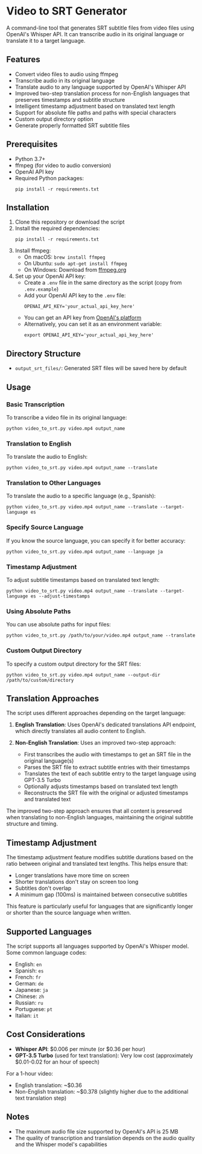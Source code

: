 # Video to SRT Generator

A command-line tool that generates SRT subtitle files from video files using OpenAI's Whisper API. It can transcribe audio in its original language or translate it to a target language.

## Features

- Convert video files to audio using ffmpeg
- Transcribe audio in its original language
- Translate audio to any language supported by OpenAI's Whisper API
- Improved two-step translation process for non-English languages that preserves timestamps and subtitle structure
- Intelligent timestamp adjustment based on translated text length
- Support for absolute file paths and paths with special characters
- Custom output directory option
- Generate properly formatted SRT subtitle files

## Prerequisites

- Python 3.7+
- ffmpeg (for video to audio conversion)
- OpenAI API key
- Required Python packages:
  ```
  pip install -r requirements.txt
  ```

## Installation

1. Clone this repository or download the script
2. Install the required dependencies:
   ```
   pip install -r requirements.txt
   ```
3. Install ffmpeg:
   - On macOS: `brew install ffmpeg`
   - On Ubuntu: `sudo apt-get install ffmpeg`
   - On Windows: Download from [ffmpeg.org](https://ffmpeg.org/download.html)
4. Set up your OpenAI API key:
   - Create a `.env` file in the same directory as the script (copy from `.env.example`)
   - Add your OpenAI API key to the `.env` file:
     ```
     OPENAI_API_KEY='your_actual_api_key_here'
     ```
   - You can get an API key from [OpenAI's platform](https://platform.openai.com/api-keys)
   - Alternatively, you can set it as an environment variable:
     ```
     export OPENAI_API_KEY='your_actual_api_key_here'
     ```

## Directory Structure

- `output_srt_files/`: Generated SRT files will be saved here by default

## Usage

### Basic Transcription

To transcribe a video file in its original language:

```
python video_to_srt.py video.mp4 output_name
```

### Translation to English

To translate the audio to English:

```
python video_to_srt.py video.mp4 output_name --translate
```

### Translation to Other Languages

To translate the audio to a specific language (e.g., Spanish):

```
python video_to_srt.py video.mp4 output_name --translate --target-language es
```

### Specify Source Language

If you know the source language, you can specify it for better accuracy:

```
python video_to_srt.py video.mp4 output_name --language ja
```

### Timestamp Adjustment

To adjust subtitle timestamps based on translated text length:

```
python video_to_srt.py video.mp4 output_name --translate --target-language es --adjust-timestamps
```

### Using Absolute Paths

You can use absolute paths for input files:

```
python video_to_srt.py /path/to/your/video.mp4 output_name --translate
```

### Custom Output Directory

To specify a custom output directory for the SRT files:

```
python video_to_srt.py video.mp4 output_name --output-dir /path/to/custom/directory
```

## Translation Approaches

The script uses different approaches depending on the target language:

1. **English Translation**: Uses OpenAI's dedicated translations API endpoint, which directly translates all audio content to English.

2. **Non-English Translation**: Uses an improved two-step approach:
   - First transcribes the audio with timestamps to get an SRT file in the original language(s)
   - Parses the SRT file to extract subtitle entries with their timestamps
   - Translates the text of each subtitle entry to the target language using GPT-3.5 Turbo
   - Optionally adjusts timestamps based on translated text length
   - Reconstructs the SRT file with the original or adjusted timestamps and translated text

The improved two-step approach ensures that all content is preserved when translating to non-English languages, maintaining the original subtitle structure and timing.

## Timestamp Adjustment

The timestamp adjustment feature modifies subtitle durations based on the ratio between original and translated text lengths. This helps ensure that:

- Longer translations have more time on screen
- Shorter translations don't stay on screen too long
- Subtitles don't overlap
- A minimum gap (100ms) is maintained between consecutive subtitles

This feature is particularly useful for languages that are significantly longer or shorter than the source language when written.

## Supported Languages

The script supports all languages supported by OpenAI's Whisper model. Some common language codes:

- English: `en`
- Spanish: `es`
- French: `fr`
- German: `de`
- Japanese: `ja`
- Chinese: `zh`
- Russian: `ru`
- Portuguese: `pt`
- Italian: `it`

## Cost Considerations

- **Whisper API**: $0.006 per minute (or $0.36 per hour)
- **GPT-3.5 Turbo** (used for text translation): Very low cost (approximately $0.01-0.02 for an hour of speech)

For a 1-hour video:

- English translation: ~$0.36
- Non-English translation: ~$0.378 (slightly higher due to the additional text translation step)

## Notes

- The maximum audio file size supported by OpenAI's API is 25 MB
- The quality of transcription and translation depends on the audio quality and the Whisper model's capabilities
